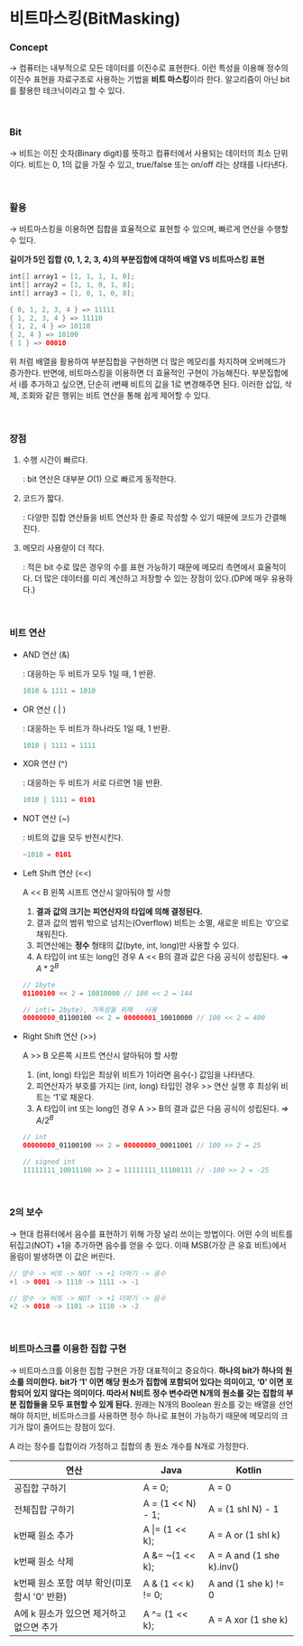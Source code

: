 # 비트마스킹(BitMasking)

### Concept

→ 컴퓨터는 내부적으로 모든 데이터를 이진수로 표현한다. 이런 특성을 이용해 정수의 이진수 표현을 자료구조로 사용하는 기법을 **비트 마스킹**이라 한다.  알고리즘이 아닌 bit 를 활용한 테크닉이라고 할 수 있다.

<br>

### Bit

→ 비트는 이진 숫자(Binary digit)를 뜻하고 컴퓨터에서 사용되는 데이터의 최소 단위이다. 비트는 0, 1의 값을 가질 수 있고, true/false 또는 on/off 라는 상태를 나타낸다.

<br>

### 활용

→ 비트마스킹을 이용하면 집합을 효율적으로 표현할 수 있으며, 빠르게 연산을 수행할 수 있다.

**길이가 5인 집합 {0, 1, 2, 3, 4}의 부분집합에 대하여 배열 VS 비트마스킹 표현**

```kotlin
int[] array1 = [1, 1, 1, 1, 0];
int[] array2 = [1, 1, 0, 1, 0];
int[] array3 = [1, 0, 1, 0, 0];
```

```kotlin
{ 0, 1, 2, 3, 4 } => 11111
{ 1, 2, 3, 4 } => 11110
{ 1, 2, 4 } => 10110
{ 2, 4 } => 10100
{ 1 } => 00010
```

위 처럼 배열을 활용하여 부분집합을 구현하면 더 많은 메모리를 차지하며 오버헤드가 증가한다. 반면에, 비트마스킹을 이용하면 더 효율적인 구현이 가능해진다.  부분집합에서 i를 추가하고 싶으면, 단순히 i번째 비트의 값을 1로 변경해주면 된다. 이러한 삽입, 삭제, 조회와 같은 행위는 비트 연산을 통해 쉽게 제어할 수 있다.

<br>

### 장점

1. 수행 시간이 빠르다.
    
    : bit 연산은 대부분 $O(1)$ 으로 빠르게 동작한다.
    
2. 코드가 짧다.
    
    : 다양한 집합 연산들을 비트 연산자 한 줄로 작성할 수 있기 때문에 코드가 간결해진다.
    
3. 메모리 사용량이 더 적다. 
    
    : 적은 bit 수로 많은 경우의 수를 표현 가능하기 때문에 메모리 측면에서 효율적이다. 더 많은 데이터를 미리 계산하고 저장할 수 있는 장점이 있다.(DP에 매우 유용하다.)
    
<br>

### 비트 연산

- AND 연산 (&)
    
    : 대응하는 두 비트가 모두 1일 때, 1 반환.
    
    ```kotlin
    1010 & 1111 = 1010
    ```
    
- OR 연산 ( | )
    
    : 대응하는 두 비트가 하나라도 1일 때, 1 반환.
    
    ```kotlin
    1010 | 1111 = 1111
    ```
    
- XOR 연산 (^)
    
    : 대응하는 두 비트가 서로 다르면 1을 반환.
    
    ```kotlin
    1010 | 1111 = 0101
    ```
    
- NOT 연산 (~)
    
    : 비트의 값을 모두 반전시킨다.
    
    ```kotlin
    ~1010 = 0101
    ```
    
- Left Shift 연산 (<<)
    
    A << B 왼쪽 시프트 연산시 알아둬야 할 사항
    
    1. **결과 값의 크기는 피연산자의 타입에 의해 결정된다.**
    2. 결과 값의 범위 밖으로 넘치는(Overflow) 비트는 소멸, 새로운 비트는 ‘0’으로 채워진다.
    3. 피연산에는 **정수** 형태의 값(byte, int, long)만 사용할 수 있다.
    4. A 타입이 int 또는 long인 경우 A << B의 결과 값은 다음 공식이 성립된다. ⇒ $A * 2^B$

    ```kotlin
    // 1byte 
    01100100 << 2 = 10010000 // 100 << 2 = 144

    // int(= 2byte), 가독성을 위해 _ 사용
    00000000_01100100 << 2 = 00000001_10010000 // 100 << 2 = 400
    ```

- Right Shift 연산 (>>)
    
    A >> B 오른쪽 시프트 연산시 알아둬야 할 사항
    
    1. (int, long) 타입은 최상위 비트가 1이라면 음수(-) 값임을 나타낸다.
    2. 피연산자가 부호를 가지는 (int, long) 타입인 경우 >> 연산 실행 후 최상위 비트는 ‘1’로 채운다.
    3. A 타입이 int 또는 long인 경우 A >> B의 결과 값은 다음 공식이 성립된다. ⇒ $A / 2^B$

    ```kotlin
    // int
    00000000_01100100 >> 2 = 00000000_00011001 // 100 >> 2 = 25

    // signed int
    11111111_10011100 >> 2 = 11111111_11100111 // -100 >> 2 = -25
    ```

    <br>

### 2의 보수

→ 현대 컴퓨터에서 음수를 표현하기 위해 가장 널리 쓰이는 방법이다. 어떤 수의 비트를 뒤집고(NOT) +1을 추가하면 음수를 얻을 수 있다. 이때 MSB(가장 큰 유효 비트)에서 올림이 발생하면 이 값은 버린다.

```kotlin
// 양수 -> 비트 -> NOT -> +1 더하기 -> 음수
+1 -> 0001 -> 1110 -> 1111 -> -1

// 양수 -> 비트 -> NOT -> +1 더하기 -> 음수
+2 -> 0010 -> 1101 -> 1110 -> -2
```

<br>

### 비트마스크를 이용한 집합 구현

→ 비트마스크를 이용한 집합 구현은 가장 대표적이고 중요하다. **하나의 bit가 하나의 원소를 의미한다.** **bit가 ‘1’ 이면 해당 원소가 집합에 포함되어 있다는 의미이고, ‘0’ 이면 포함되어 있지 않다는 의미이다. 따라서 N비트 정수 변수라면 N개의 원소를 갖는 집합의 부분 집합들을 모두 표현할 수 있게 된다.** 원래는 N개의 Boolean 원소를 갖는 배열을 선언해야 하지만, 비트마스크를 사용하면 정수 하나로 표현이 가능하기 때문에 메모리의 크기가 많이 줄어드는 장점이 있다.

A 라는 정수를 집합이라 가정하고 집합의 총 원소 개수를 N개로 가정한다.

| 연산 | Java | Kotlin |
| --- | --- | --- |
| 공집합 구하기 | A = 0; | A = 0 |
| 전체집합 구하기 | A = (1 << N) - 1; | A = (1 shl N) - 1 |
| k번째 원소 추가 | A \|= (1 << k); | A = A or (1 shl k) |
| k번째 원소 삭제 | A &= ~(1 << k); | A = A and (1 she k).inv() |
| k번째 원소 포함 여부 확인(미포함시 '0' 반환) | A & (1 << k) != 0; | A and (1 she k) != 0 |
| A에 k 원소가 있으면 제거하고 없으면 추가 | A ^= (1 << k); | A = A xor (1 she k) |